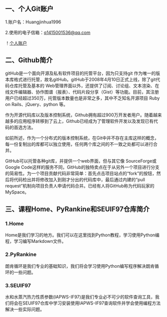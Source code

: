 ## 一、个人Git账户

1.账户名：Huangjinhua1996

2.使用的电子信箱：q1415001536@qq.com

！[个人账户](./img/个人账户.png)

## 二、Github简介

gitHub是一个面向开源及私有软件项目的托管平台，因为只支持git 作为唯一的版本库格式进行托管，故名gitHub。gitHub于2008年4月10日正式上线，除了git代码仓库托管及基本的 Web管理界面以外，还提供了订阅、讨论组、文本渲染、在线文件编辑器、协作图谱（报表）、代码片段分享（Gist）等功能。目前，其注册用户已经超过350万，托管版本数量也是非常之多，其中不乏知名开源项目 Ruby on Rails、jQuery、python 等。

作为开源代码库以及版本控制系统，Github拥有超过900万开发者用户。随着越来越多的应用程序转移到了云上，Github已经成为了管理软件开发以及发现已有代码的首选方法。

如前所述，作为一个分布式的版本控制系统，在Git中并不存在主库这样的概念，每一份复制出的库都可以独立使用，任何两个库之间的不一致之处都可以进行合并。

GitHub可以托管各种git库，并提供一个web界面，但与其它像 SourceForge或Google Code这样的服务不同，GitHub的独特卖点在于从另外一个项目进行分支的简易性。为一个项目贡献代码非常简单：首先点击项目站点的“fork”的按钮，然后将代码检出并将修改加入到刚才分出的代码库中，最后通过内建的“pull request”机制向项目负责人申请代码合并。已经有人将GitHub称为代码玩家的MySpace。

## 三、课程Home、PyRankine和SEUIF97仓库简介

### 1.**Home**

Home是我们学习的地方。我们可以在这里找到Python教程，学习使用Python编程，学习编写Markdown文件。

### 2.**PyRankine**

朗肯循环是我们专业的基础知识，我们将会学习使用Python编写程序解决朗肯循环的一些问题。

### 3.**SEUIF97**

水和水蒸汽热力性质参数(IAPWS-IF97)是我们专业必不可少的软件查询工具，我们将会在SEUIF97仓库中学习安装使用IAPWS-IF97查询软件并学会使用编程方法解决一些实际问题。

